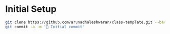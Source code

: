 # Initial Setup

```sh
git clone https://github.com/arunachaleshwaran/class-template.git --bare <project-name>;
git commit -a -m '🎉 Initial commit'
```
